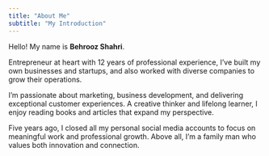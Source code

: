 ```yaml
---
title: "About Me"
subtitle: "My Introduction"
---
```


<div class="container grid">
  <span class="section__title h2">
    Hello! My name is <b class='main-color'>Behrooz Shahri</b>.
  </span>
  <p>
    Entrepreneur at heart with 12 years of professional experience, I’ve built my own businesses and startups, and also worked with diverse companies to grow their operations. 
  </p>
  <p>
    I’m passionate about marketing, business development, and delivering exceptional customer experiences. A creative thinker and lifelong learner, I enjoy reading books and articles that expand my perspective.
  </p>
  <p>
  Five years ago, I closed all my personal social media accounts to focus on meaningful work and professional growth. Above all, I’m a family man who values both innovation and connection.
  </p>
</div>